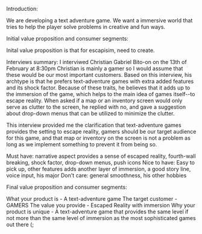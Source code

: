 Introduction:

We are developing a text adventure game. We want a immersive world that tries to help the player solve problems in creative and fun ways. 



Initial value proposition and consumer segments: 

Inital value proposition is that for escapisim, need to create.



Interviews summary:
I interviwed Christian Gabriel Bito-on on the 13th of February at 8:30pm
Christian is mainly a gamer so I would assume that these would be our
most important customers. Based on this interview, his archtype is that he
prefers text-adventure games with extra added features and its shock factor.
Because of these traits, he believes that it adds up to the immersion of the game, 
which helps to the main idea of games itself--to escape reality.
When asked if a map or an inventory screen would only serve as clutter
to the screen, he replied with no, and gave a suggestion about drop-down 
menus that can be utilized to minimize the clutter.

This interview provided me the clarification that text-adventure games 
provides the setting to escape reality, gamers should be our target audience
for this game, and that map or inventory on the screen is not a problem as 
long as we implement something to prevent it from being so.

Must have:
narrative aspect provides a sense of escaped reality, fourth-wall breaking, shock factor, drop-down menus, push icons
Nice to have:
Easy to pick up, other features adds another layer of immersion, a good story line, voice input, his major
Don't care:
general smoothness, his other hobbies


Final value proposition and consumer segments:

What your product is - A text-adventure game
The target customer - GAMERS
The value you provide - Escaped Reality with immersion
Why your product is unique - A text-adventure game that provides the same level if not more 
than the same level of immersion as the most sophisticated games out there (;
